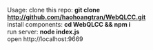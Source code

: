 Usage: 
  clone this repo: <b>git clone http://github.com/haohoangtran/WebQLCC.git</b> </br>
  install components: <b>cd WebQLCC && npm i</b> </br>
  run server: <b>node index.js</b> </br>
  open http://localhost:9669
  
